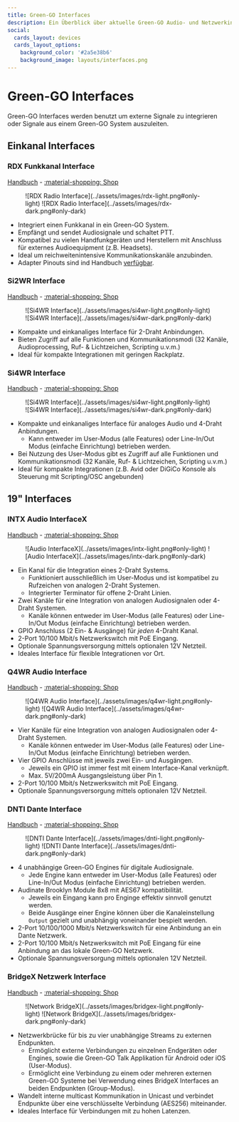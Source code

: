 ```yaml
---
title: Green-GO Interfaces
description: Ein Überblick über aktuelle Green-GO Audio- und Netzwerkinterfaces
social:
  cards_layout: devices
  cards_layout_options:
    background_color: '#2a5e38b6'
    background_image: layouts/interfaces.png
---
```

# Green-GO Interfaces

Green-GO Interfaces werden benutzt um externe Signale zu integrieren oder Signale aus einem Green-GO System auszuleiten.

## Einkanal Interfaces

### RDX Funkkanal Interface

[Handbuch](https://manual.greengoconnect.com/en/devices/rdx/ "Weitere Informationen im offiziellen Green-GO Handbuch") - [:material-shopping: Shop](https://www.castinfo.de/green-go-rdx-walkie-talkie-interface.html)

<figure markdown>
![RDX Radio Interface](../assets/images/rdx-light.png#only-light)
![RDX Radio Interface](../assets/images/rdx-dark.png#only-dark)
</figure>

- Integriert einen Funkkanal in ein Green-GO System.
- Empfängt und sendet Audiosignale und schaltet PTT.
- Kompatibel zu vielen Handfunkgeräten und Herstellern mit Anschluss für externes Audioequipment (z.B. Headsets).
- Ideal um reichweitenintensive Kommunikationskanäle anzubinden.
- Adapter Pinouts sind ind Handbuch [verfügbar](https://manual.greengoconnect.com/en/devices/rdx/#d-sub-9-pin-outs "Weitere Informationen im offiziellen Green-GO Handbuch").

### Si2WR Interface

[Handbuch](https://manual.greengoconnect.com/en/devices/si2wr/ "Weitere Informationen im offiziellen Green-GO Handbuch") - [:material-shopping: Shop](https://www.castinfo.de/green-go-td2w-2-draht-interface.html)

<figure markdown>
![Si4WR Interface](../assets/images/si4wr-light.png#only-light)
![Si4WR Interface](../assets/images/si4wr-dark.png#only-dark)
</figure>

- Kompakte und einkanaliges Interface für 2-Draht Anbindungen.
- Bieten Zugriff auf alle Funktionen und Kommunikationsmodi (32 Kanäle, Audioprocessing, Ruf- & Lichtzeichen, Scripting u.v.m.)
- Ideal für kompakte Integrationen mit geringen Rackplatz.

### Si4WR Interface

[Handbuch](https://manual.greengoconnect.com/en/devices/si4wr/ "Weitere Informationen im offiziellen Green-GO Handbuch") - [:material-shopping: Shop](https://www.castinfo.de/green-go-td4w-4-draht-interface.html)

<figure markdown>
![Si4WR Interface](../assets/images/si4wr-light.png#only-light)
![Si4WR Interface](../assets/images/si4wr-dark.png#only-dark)
</figure>

- Kompakte und einkanaliges Interface für analoges Audio und 4-Draht Anbindungen.
    - Kann entweder im User-Modus (alle Features) oder Line-In/Out Modus (einfache Einrichtung) betrieben werden.
- Bei Nutzung des User-Modus gibt es Zugriff auf alle Funktionen und Kommunikationsmodi (32 Kanäle, Ruf- & Lichtzeichen, Scripting u.v.m.)
- Ideal für kompakte Integrationen (z.B. Avid oder DiGiCo Konsole als Steuerung mit Scripting/OSC angebunden)

## 19" Interfaces

### INTX Audio InterfaceX

[Handbuch](https://manual.greengoconnect.com/en/devices/interfacex/ "Weitere Informationen im offiziellen Green-GO Handbuch") - [:material-shopping: Shop](https://www.castinfo.de/greengo-interfacex-19-audio-interface.html)

<figure markdown>
![Audio InterfaceX](../assets/images/intx-light.png#only-light)
![Audio InterfaceX](../assets/images/intx-dark.png#only-dark)
</figure>

- Ein Kanal für die Integration eines 2-Draht Systems.
    - Funktioniert ausschließlich im User-Modus und ist kompatibel zu Rufzeichen von analogen 2-Draht Systemen.
    - Integrierter Terminator für offene 2-Draht Linien.
- Zwei Kanäle für eine Integration von analogen Audiosignalen oder 4-Draht Systemen.
    - Kanäle können entweder im User-Modus (alle Features) oder Line-In/Out Modus (einfache Einrichtung) betrieben werden.
- GPIO Anschluss (2 Ein- & Ausgänge) für _jeden_ 4-Draht Kanal.
- 2-Port 10/100 Mbit/s Netzwerkswitch mit PoE Eingang.
- Optionale Spannungsversorgung mittels optionalen 12V Netzteil.
- Ideales Interface für flexible Integrationen vor Ort.

### Q4WR Audio Interface

[Handbuch](https://manual.greengoconnect.com/en/devices/q4wr/ "Weitere Informationen im offiziellen Green-GO Handbuch") - [:material-shopping: Shop](https://www.castinfo.de/green-go-q4wr-quad-4-draht-interface.html)

<figure markdown>
![Q4WR Audio Interface](../assets/images/q4wr-light.png#only-light)
![Q4WR Audio Interface](../assets/images/q4wr-dark.png#only-dark)
</figure>

- Vier Kanäle für eine Integration von analogen Audiosignalen oder 4-Draht Systemen.
    - Kanäle können entweder im User-Modus (alle Features) oder Line-In/Out Modus (einfache Einrichtung) betrieben werden.
- Vier GPIO Anschlüsse mit jeweils zwei Ein- und Ausgängen.
    - Jeweils ein GPIO ist immer fest mit einem Interface-Kanal verknüpft.
    - Max. 5V/200mA Ausgangsleistung über Pin 1.
- 2-Port 10/100 Mbit/s Netzwerkswitch mit PoE Eingang.
- Optionale Spannungsversorgung mittels optionalen 12V Netzteil.

### DNTI Dante Interface

[Handbuch](https://manual.greengoconnect.com/en/devices/dntx/ "Weitere Informationen im offiziellen Green-GO Handbuch") - [:material-shopping: Shop](https://www.castinfo.de/green-go-dnti-dante-4x4-interface.html)

<figure markdown>
![DNTI Dante Interface](../assets/images/dnti-light.png#only-light)
![DNTI Dante Interface](../assets/images/dnti-dark.png#only-dark)
</figure>

- 4 unabhängige Green-GO Engines für digitale Audiosignale.
    - Jede Engine kann entweder im User-Modus (alle Features) oder Line-In/Out Modus (einfache Einrichtung) betrieben werden.
- Audinate Brooklyn Module 8x8 mit AES67 kompatibilität.
    - Jeweils ein Eingang kann pro Enginge effektiv sinnvoll genutzt werden.
    - Beide Ausgänge einer Engine können über die Kanaleinstellung `Output` gezielt und unabhängig voneinander bespielt werden.
- 2-Port 10/100/1000 Mbit/s Netzwerkswitch für eine Anbindung an ein Dante Netzwerk.
- 2-Port 10/100 Mbit/s Netzwerkswitch mit PoE Eingang für eine Anbindung an das lokale Green-GO Netzwerk.
- Optionale Spannungsversorgung mittels optionalen 12V Netzteil.

### BridgeX Netzwerk Interface

[Handbuch](https://manual.greengoconnect.com/en/devices/bridgex/ "Weitere Informationen im offiziellen Green-GO Handbuch") - [:material-shopping: Shop](https://www.castinfo.de/green-go-bridgex-19-bridge-interface-4-verbindungen-1he.html)

<figure markdown>
![Network BridgeX](../assets/images/bridgex-light.png#only-light)
![Network BridgeX](../assets/images/bridgex-dark.png#only-dark)
</figure>

- Netzwerkbrücke für bis zu vier unabhängige Streams zu externen Endpunkten.
    - Ermöglicht externe Verbindungen zu einzelnen Endgeräten oder Engines, sowie die Green-GO Talk Applikation für Android oder iOS (User-Modus).
    - Ermöglicht eine Verbindung zu einem oder mehreren externen Green-GO Systeme bei Verwendung eines BridgeX Interfaces an beiden Endpunkten (Group-Modus).
- Wandelt interne multicast Kommunikation in Unicast und verbindet Endpunkte über eine verschlüsselte Verbindung (AES256) miteinander.
- Ideales Interface für Verbindungen mit zu hohen Latenzen.